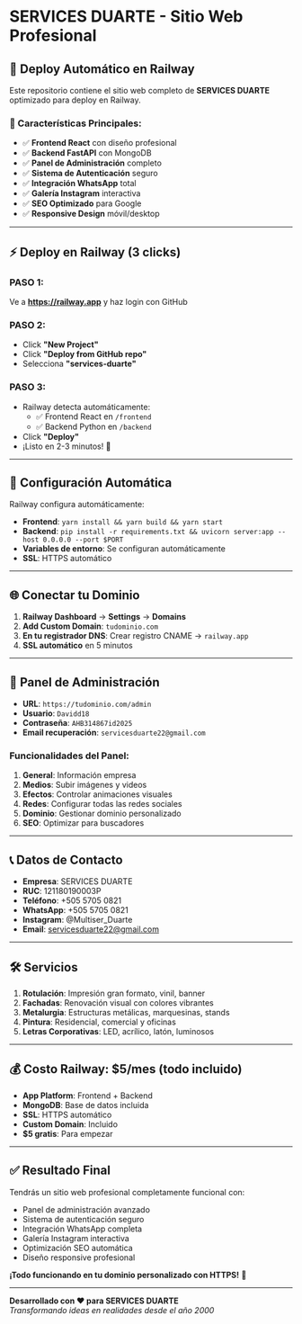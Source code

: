 # SERVICES DUARTE - Sitio Web Profesional

## 🚀 Deploy Automático en Railway

Este repositorio contiene el sitio web completo de **SERVICES DUARTE** optimizado para deploy en Railway.

### 🎯 Características Principales:
- ✅ **Frontend React** con diseño profesional
- ✅ **Backend FastAPI** con MongoDB  
- ✅ **Panel de Administración** completo
- ✅ **Sistema de Autenticación** seguro
- ✅ **Integración WhatsApp** total
- ✅ **Galería Instagram** interactiva
- ✅ **SEO Optimizado** para Google
- ✅ **Responsive Design** móvil/desktop

---

## ⚡ Deploy en Railway (3 clicks)

### PASO 1: 
Ve a **https://railway.app** y haz login con GitHub

### PASO 2: 
- Click **"New Project"**
- Click **"Deploy from GitHub repo"** 
- Selecciona **"services-duarte"**

### PASO 3:
- Railway detecta automáticamente:
  - ✅ Frontend React en `/frontend`
  - ✅ Backend Python en `/backend`
- Click **"Deploy"**
- ¡Listo en 2-3 minutos! 🎉

---

## 🔧 Configuración Automática

Railway configura automáticamente:
- **Frontend**: `yarn install && yarn build && yarn start`
- **Backend**: `pip install -r requirements.txt && uvicorn server:app --host 0.0.0.0 --port $PORT`
- **Variables de entorno**: Se configuran automáticamente
- **SSL**: HTTPS automático

---

## 🌐 Conectar tu Dominio

1. **Railway Dashboard** → **Settings** → **Domains**
2. **Add Custom Domain**: `tudominio.com`
3. **En tu registrador DNS**: Crear registro CNAME → `railway.app`
4. **SSL automático** en 5 minutos

---

## 🔐 Panel de Administración

- **URL**: `https://tudominio.com/admin`
- **Usuario**: `Davidd18`
- **Contraseña**: `AHB314867id2025`
- **Email recuperación**: `servicesduarte22@gmail.com`

### Funcionalidades del Panel:
1. **General**: Información empresa
2. **Medios**: Subir imágenes y videos
3. **Efectos**: Controlar animaciones visuales  
4. **Redes**: Configurar todas las redes sociales
5. **Dominio**: Gestionar dominio personalizado
6. **SEO**: Optimizar para buscadores

---

## 📞 Datos de Contacto

- **Empresa**: SERVICES DUARTE
- **RUC**: 121180190003P
- **Teléfono**: +505 5705 0821
- **WhatsApp**: +505 5705 0821
- **Instagram**: @Multiser_Duarte
- **Email**: servicesduarte22@gmail.com

---

## 🛠️ Servicios

1. **Rotulación**: Impresión gran formato, vinil, banner
2. **Fachadas**: Renovación visual con colores vibrantes  
3. **Metalurgia**: Estructuras metálicas, marquesinas, stands
4. **Pintura**: Residencial, comercial y oficinas
5. **Letras Corporativas**: LED, acrílico, latón, luminosos

---

## 💰 Costo Railway: $5/mes (todo incluido)

- **App Platform**: Frontend + Backend
- **MongoDB**: Base de datos incluida
- **SSL**: HTTPS automático
- **Custom Domain**: Incluido
- **$5 gratis**: Para empezar

---

## ✅ Resultado Final

Tendrás un sitio web profesional completamente funcional con:
- Panel de administración avanzado
- Sistema de autenticación seguro
- Integración WhatsApp completa
- Galería Instagram interactiva
- Optimización SEO automática
- Diseño responsive profesional

**¡Todo funcionando en tu dominio personalizado con HTTPS!** 🎉

---

**Desarrollado con ❤️ para SERVICES DUARTE**  
*Transformando ideas en realidades desde el año 2000*